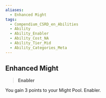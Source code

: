 ```yaml
---
aliases:
  - Enhanced Might
tags:
  - Compendium_CSRD_en_Abilities
  - Ability
  - Ability_Enabler
  - Ability_Cost_NA
  - Ability_Tier_Mid
  - Ability_Categories_Meta
---
```

  
    
## Enhanced Might    
>**Enabler**  
    
You gain 3 points to your Might Pool. Enabler.